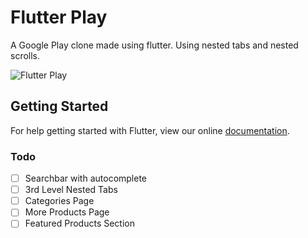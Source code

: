 # Flutter Play

A Google Play clone made using flutter. Using nested tabs and nested scrolls.

![Flutter Play](/assets/flutter-play.png)

## Getting Started

For help getting started with Flutter, view our online
[documentation](https://flutter.io/).

### Todo

- [ ] Searchbar with autocomplete
- [ ] 3rd Level Nested Tabs
- [ ] Categories Page
- [ ] More Products Page
- [ ] Featured Products Section
